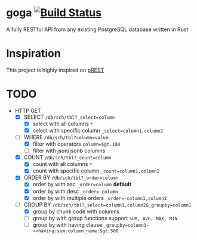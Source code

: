 # goga [![Build Status](https://travis-ci.org/marioidival/goga.svg?branch=master)](https://travis-ci.org/marioidival/goga)
A fully RESTful API from any existing PostgreSQL database written in Rust

# Inspiration

This project is highly inspired on [pREST](https://github.com/nuveo/prest/)


# TODO
- HTTP GET
	- [X] SELECT `/db/sch/tbl?_select=column`
		- [X] select with all columns `*`
		- [X] select with specific column `_select=column1,column2`
	- [ ] WHERE `/db/sch/tbl?column=value`
		- [X] filter with operators `column=$gt.100`
		- [ ] filter with json/jsonb columns
	- [X] COUNT `/db/sch/tbl?_count=column`
		- [X] count with all columns `*`
		- [X] count with specific column `_count=column1,column2`
	- [X] ORDER BY `/db/sch/tbl?_order=column`
		- [X] order by with asc `_order=column` __default__
		- [X] order by with desc `_order=-column`
		- [X] order by with multiple orders `_order=-column1,column2`
	- [ ] GROUP BY `/db/sch/tbl?_select=column1,column2&_groupby=column1`
		- [X] group by chunk code with columns
		- [ ] group by with group functions support `SUM, AVG, MAX, MIN`
		- [ ] group by with having clause `_groupby=column1->>having:sum:column_name:$gt:500`
